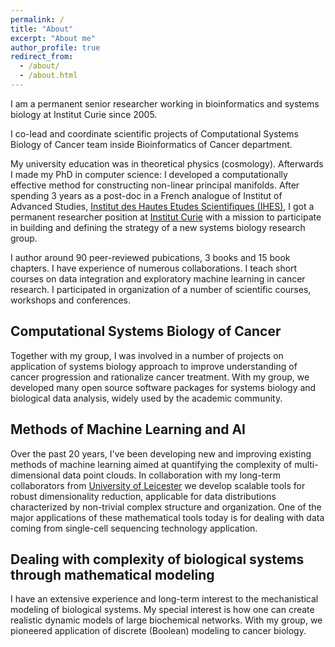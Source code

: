 ```yaml
---
permalink: /
title: "About"
excerpt: "About me"
author_profile: true
redirect_from: 
  - /about/
  - /about.html
---
```


I am a permanent senior researcher working in bioinformatics and systems biology at Institut Curie since 2005.

I co-lead and coordinate scientific projects of Computational Systems Biology of Cancer team inside Bioinformatics of Cancer department.

My university education was in theoretical physics (cosmology). Afterwards I made my PhD in computer science:
I developed a computationally effective method for constructing non-linear principal manifolds.
After spending 3 years as a post-doc in a French analogue of Institut of Advanced Studies, <a href="http://www.ihes.fr">Institut des Hautes Etudes Scientifiques (IHES)</a>,
I got a permanent researcher position at <a href="http://curie.fr">Institut Curie</a> with a mission to participate in building and defining
the strategy of a new systems biology research group.

I author around 90 peer-reviewed pubications, 3 books and 15 book chapters. I have experience of numerous collaborations.
I teach short courses on data integration and exploratory machine learning in cancer research. I participated in organization
of a number of scientific courses, workshops and conferences.


Computational Systems Biology of Cancer
------

Together with my group, I was involved in a number of projects on application of systems biology approach to
improve understanding of cancer progression and rationalize cancer treatment.
With my group, we developed many open source software packages for systems biology and biological data analysis,
widely used by the academic community.


Methods of Machine Learning and AI
------

Over the past 20 years, I've been developing new and improving existing methods of machine learning
aimed at quantifying the complexity of multi-dimensional data point clouds.
In collaboration with my long-term collaborators from <a href="https://www2.le.ac.uk/centres/mmc">University of Leicester</a> 
we develop scalable tools for robust dimensionality reduction, applicable for data distributions
characterized by non-trivial complex structure and organization. One of the major applications
of these mathematical tools today is for dealing with data coming from single-cell sequencing
technology application.


Dealing with complexity of biological systems through mathematical modeling
------

I have an extensive experience and long-term interest to the mechanistical modeling
of biological systems. My special interest is how one can create realistic
dynamic models of large biochemical networks.
With my group, we pioneered application of discrete (Boolean) 
modeling to cancer biology.


